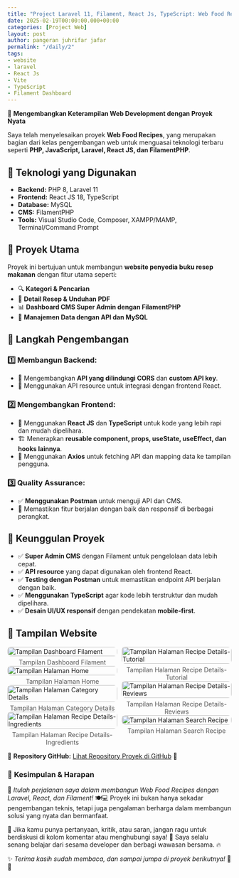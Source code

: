 ```yaml
---
title: "Project Laravel 11, Filament, React Js, TypeScript: Web Food Recipes"
date: 2025-02-19T00:00:00.000+00:00
categories: [Project Web]
layout: post
author: pangeran juhrifar jafar
permalink: "/daily/2"
tags:
- website
- laravel
- React Js
- Vite
- TypeScript
- Filament Dashboard
---
```


🚀 **Mengembangkan Keterampilan Web Development dengan Proyek Nyata**

Saya telah menyelesaikan proyek **Web Food Recipes**, yang merupakan bagian dari kelas pengembangan web untuk menguasai teknologi terbaru seperti **PHP, JavaScript, Laravel, React JS, dan FilamentPHP**. 

## 🔧 **Teknologi yang Digunakan**
- **Backend:** PHP 8, Laravel 11
- **Frontend:** React JS 18, TypeScript
- **Database:** MySQL
- **CMS:** FilamentPHP
- **Tools:** Visual Studio Code, Composer, XAMPP/MAMP, Terminal/Command Prompt

## 🎯 **Proyek Utama**
Proyek ini bertujuan untuk membangun **website penyedia buku resep makanan** dengan fitur utama seperti:
- 🔍 **Kategori & Pencarian**
- 📖 **Detail Resep & Unduhan PDF**
- 📊 **Dashboard CMS Super Admin dengan FilamentPHP**
- 🔗 **Manajemen Data dengan API dan MySQL**

## 🔨 **Langkah Pengembangan**
### 1️⃣ **Membangun Backend:** 
   - 🔐 Mengembangkan **API yang dilindungi CORS** dan **custom API key**.
   - 🔗 Menggunakan API resource untuk integrasi dengan frontend React.
   
### 2️⃣ **Mengembangkan Frontend:** 
   - 🎨 Menggunakan **React JS** dan **TypeScript** untuk kode yang lebih rapi dan mudah dipelihara.
   - 🏗️ Menerapkan **reusable component, props, useState, useEffect, dan hooks lainnya**.
   - 🔄 Menggunakan **Axios** untuk fetching API dan mapping data ke tampilan pengguna.

### 3️⃣ **Quality Assurance:**
   - ✅ **Menggunakan Postman** untuk menguji API dan CMS.
   - 📱 Memastikan fitur berjalan dengan baik dan responsif di berbagai perangkat.

## 🌟 **Keunggulan Proyek**
- ✅ **Super Admin CMS** dengan Filament untuk pengelolaan data lebih cepat.  
- ✅ **API resource** yang dapat digunakan oleh frontend React.  
- ✅ **Testing dengan Postman** untuk memastikan endpoint API berjalan dengan baik.  
- ✅ **Menggunakan TypeScript** agar kode lebih terstruktur dan mudah dipelihara.  
- ✅ **Desain UI/UX responsif** dengan pendekatan **mobile-first**.


## 📸 **Tampilan Website**

<style>
  .gallery {
    column-count: 2; /* 2 kolom, bisa diubah sesuai kebutuhan */
    column-gap: 10px; /* Jarak antar kolom */
  }

  .gallery figure {
    margin: 0;
    padding: 0;
    break-inside: avoid; /* Mencegah gambar terpotong */
  }

  .gallery img {
    width: 100%;
    border-radius: 8px;
    display: block;
  }

  .gallery figcaption {
    font-size: 14px;
    text-align: center;
    margin-top: 5px;
    color: #555; /* Warna teks caption */
  }
</style>

<div class="gallery mb-4">
  <figure>
    <img src="/assets/images/dashboard-filament.png" alt="Tampilan Dashboard Filament">
    <figcaption>Tampilan Dashboard Filament</figcaption>
  </figure>
  <figure>
    <img src="/assets/images/halaman-browse.png" alt="Tampilan Halaman Home">
    <figcaption>Tampilan Halaman Home</figcaption>
  </figure>
  <figure>
    <img src="/assets/images/category-details.png" alt="Tampilan Halaman Category Details">
    <figcaption>Tampilan Halaman Category Details</figcaption>
  </figure>
  <figure>
    <img src="/assets/images/recipe-details-ingredients.png" alt="Tampilan Halaman Recipe Details-Ingredients">
    <figcaption>Tampilan Halaman Recipe Details-Ingredients</figcaption>
  </figure>
  <figure>
    <img src="/assets/images/recipe-details-tutorial.png" alt="Tampilan Halaman Recipe Details-Tutorial">
    <figcaption>Tampilan Halaman Recipe Details-Tutorial</figcaption>
  </figure>
  <figure>
    <img src="/assets/images/recipe-details-review.png" alt="Tampilan Halaman Recipe Details-Reviews">
    <figcaption>Tampilan Halaman Recipe Details-Reviews</figcaption>
  </figure>
  <figure>
    <img src="/assets/images/search-recipe.png" alt="Tampilan Halaman Search Recipe">
    <figcaption>Tampilan Halaman Search Recipe</figcaption>
  </figure>
</div>

🔗 **Repository GitHub:** <a target="_blank" href="https://github.com/PangeranJJ4321/Project-Laravel-React-Js">Lihat Repository Proyek di GitHub</a> 🚀

### 🚀 **Kesimpulan & Harapan**  

🎉 *Itulah perjalanan saya dalam membangun Web Food Recipes dengan Laravel, React, dan Filament!* 🍽️💻 Proyek ini bukan hanya sekadar pengembangan teknis, tetapi juga pengalaman berharga dalam membangun solusi yang nyata dan bermanfaat.  

💬 Jika kamu punya pertanyaan, kritik, atau saran, jangan ragu untuk berdiskusi di kolom komentar atau menghubungi saya! 📩 Saya selalu senang belajar dari sesama developer dan berbagi wawasan bersama. 🔥  

✨ *Terima kasih sudah membaca, dan sampai jumpa di proyek berikutnya!* 🚀🎯
